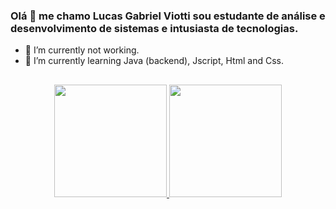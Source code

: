 ### Olá 👋 me chamo Lucas Gabriel Viotti sou estudante de análise e desenvolvimento de sistemas e intusiasta de tecnologias.
- 🔭 I’m currently not working.
- 🌱 I’m currently learning Java (backend), Jscript, Html and Css.

##
<div align="center">
  <a href="https://github.com/lucasgviotti">
  <img height="180em" src="https://github-readme-stats.vercel.app/api?username=lucasgviotti&show_icons=true&theme=radical&include_all_commits=true&count_private=true"/>
  <img height="180em" src="https://github-readme-stats.vercel.app/api/top-langs/?username=lucasgviotti&layout=compact&langs_count=7&theme=radical"/>
</div>
  
 ##
  
  
  
  
  
  
<!--
**lucasgviotti/lucasgviotti** is a ✨ _special_ ✨ repository because its `README.md` (this file) appears on your GitHub profile.

Here are some ideas to get you started:

- 🔭 I’m currently working on ...
- 🌱 I’m currently learning ...
- 👯 I’m looking to collaborate on ...
- 🤔 I’m looking for help with ...
- 💬 Ask me about ...
- 📫 How to reach me: ...
- 😄 Pronouns: ...
- ⚡ Fun fact: ...
-->
